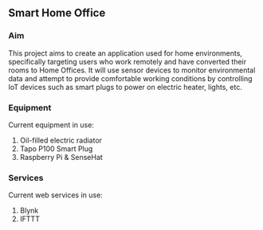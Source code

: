 ## Smart Home Office
### Aim
This project aims to create an application used for home environments, specifically targeting users who work remotely and have converted their rooms to Home Offices. It will use sensor devices to monitor environmental data and attempt to provide comfortable working conditions by controlling IoT devices such as smart plugs to power on electric heater, lights, etc.
### Equipment
Current equipment in use:
1. Oil-filled electric radiator
2. Tapo P100 Smart Plug
3. Raspberry Pi & SenseHat
### Services
Current web services in use:
1. Blynk
2. IFTTT